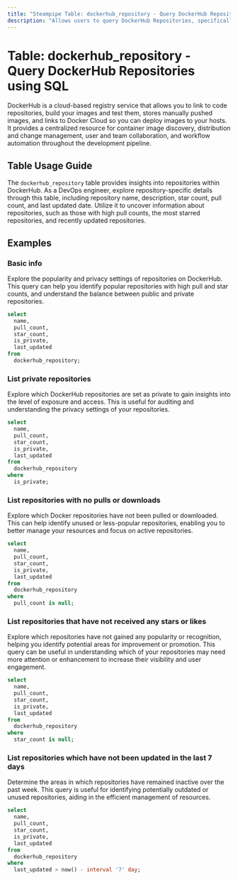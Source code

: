 ```yaml
---
title: "Steampipe Table: dockerhub_repository - Query DockerHub Repositories using SQL"
description: "Allows users to query DockerHub Repositories, specifically the repository details including name, description, star count, pull count, and last updated date."
---
```


# Table: dockerhub_repository - Query DockerHub Repositories using SQL

DockerHub is a cloud-based registry service that allows you to link to code repositories, build your images and test them, stores manually pushed images, and links to Docker Cloud so you can deploy images to your hosts. It provides a centralized resource for container image discovery, distribution and change management, user and team collaboration, and workflow automation throughout the development pipeline.

## Table Usage Guide

The `dockerhub_repository` table provides insights into repositories within DockerHub. As a DevOps engineer, explore repository-specific details through this table, including repository name, description, star count, pull count, and last updated date. Utilize it to uncover information about repositories, such as those with high pull counts, the most starred repositories, and recently updated repositories.

## Examples

### Basic info
Explore the popularity and privacy settings of repositories on DockerHub. This query can help you identify popular repositories with high pull and star counts, and understand the balance between public and private repositories.

```sql
select
  name,
  pull_count,
  star_count,
  is_private,
  last_updated
from
  dockerhub_repository;
```

### List private repositories
Explore which DockerHub repositories are set as private to gain insights into the level of exposure and access. This is useful for auditing and understanding the privacy settings of your repositories.

```sql
select
  name,
  pull_count,
  star_count,
  is_private,
  last_updated
from
  dockerhub_repository
where
  is_private;
```

### List repositories with no pulls or downloads
Explore which Docker repositories have not been pulled or downloaded. This can help identify unused or less-popular repositories, enabling you to better manage your resources and focus on active repositories.

```sql
select
  name,
  pull_count,
  star_count,
  is_private,
  last_updated
from
  dockerhub_repository
where
  pull_count is null;
```

### List repositories that have not received any stars or likes
Explore which repositories have not gained any popularity or recognition, helping you identify potential areas for improvement or promotion. This query can be useful in understanding which of your repositories may need more attention or enhancement to increase their visibility and user engagement.

```sql
select
  name,
  pull_count,
  star_count,
  is_private,
  last_updated
from
  dockerhub_repository
where
  star_count is null;
```

### List repositories which have not been updated in the last 7 days
Determine the areas in which repositories have remained inactive over the past week. This query is useful for identifying potentially outdated or unused repositories, aiding in the efficient management of resources.

```sql
select
  name,
  pull_count,
  star_count,
  is_private,
  last_updated
from
  dockerhub_repository
where
  last_updated > now() - interval '7' day;
```